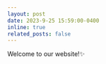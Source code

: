 ```yaml
---
layout: post
date: 2023-9-25 15:59:00-0400
inline: true
related_posts: false
---
```


Welcome to our website!:sparkles:
